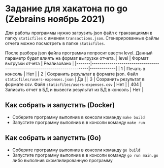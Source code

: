 # Задание для хакатона по go (Zebrains ноябрь 2021)

Для работы программы нужно загрузить json файл с транзакциями в папку `staticfiles` с именем `transactions.json`. Сгенерированные файлы отчета можно посмотреть в папке `staticfiles`.


После разбора json файла программа попросит ввести level. Данный параметр будет влиять на формат выгрузки отчета.
| level | Формат выгрузки отчета                                                     | Реализовано |
|-------|----------------------------------------------------------------------------|-------------|
| 1     | Печать в консоль                                                           | Нет         |
| 2     | Сохранить результат в формате json. Файл `staticfiles/users-expenses.json` | Да          |
| 3     | Сохранить результат в формате csv. Файл  `staticfiles/users-expenses.csv`  | Нет         |
| 404   | Записать отчет в БД и вывести результат из БД в консоль                    | Нет         |


## Как собрать и запустить (Docker)

- Соберите программу выполнив в консоли команду `make build`
- Запустите программу выполнив в в консоли команду `make run`

## Как собрать и запустить (Go)

- Соберите программу выполнив в консоли команду `go build`
- Запустите программу выполнив в в консоли команду `go run main.go` либо выполнив скомпилированную программу

